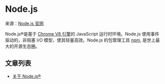 # Node.js

来源：[Node.js 官网](https://nodejs.org/en/)

Node.js&reg;是基于 [Chrome V8 引擎](https://developers.google.com/v8/)的 JavaScript 运行时环境。Node.js 使用事件驱动的，非阻塞 I/O 模型，使其轻量高效。Node.js 的包管理工具 [npm](https://www.npmjs.com/), 是世上最大的开源生态圈。

## 文章列表

* [关于 Node.js&reg;](./about/README.md)
